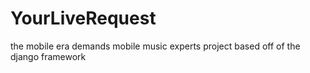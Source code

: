 # YourLiveRequest
the mobile era demands mobile music experts
project based off of the django framework 

